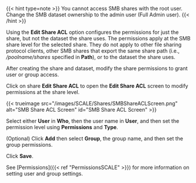 &NewLine;

{{< hint type=note >}}
You cannot access SMB shares with the root user. Change the SMB dataset ownership to the admin user (Full Admin user).
{{< /hint >}}

Using the **Edit Share ACL** option configures the permissions for just the share, but not the dataset the share uses.
The permissions apply at the SMB share level for the selected share.
They do not apply to other file sharing protocol clients, other SMB shares that export the same share path (i.e., */poolname/shares* specified in **Path**), or to the dataset the share uses.

After creating the share and dataset, modify the share permissions to grant user or group access.

Click on <span class="material-icons">share</span> **Edit Share ACL** to open the **Edit Share ACL** screen to modify permissions at the share level.

{{< trueimage src="/images/SCALE/Shares/SMBShareACLScreen.png" alt="SMB Share ACL Screen" id="SMB Share ACL Screen" >}}

Select either **User** in **Who**, then the user name in **User**, and then set the permission level using **Permissions** and **Type**.

(Optional) Click **Add** then select **Group**, the group name, and then set the group permissions.

Click **Save**.

See [Permissions]({{< ref "PermissionsSCALE" >}}) for more information on setting user and group settings.
